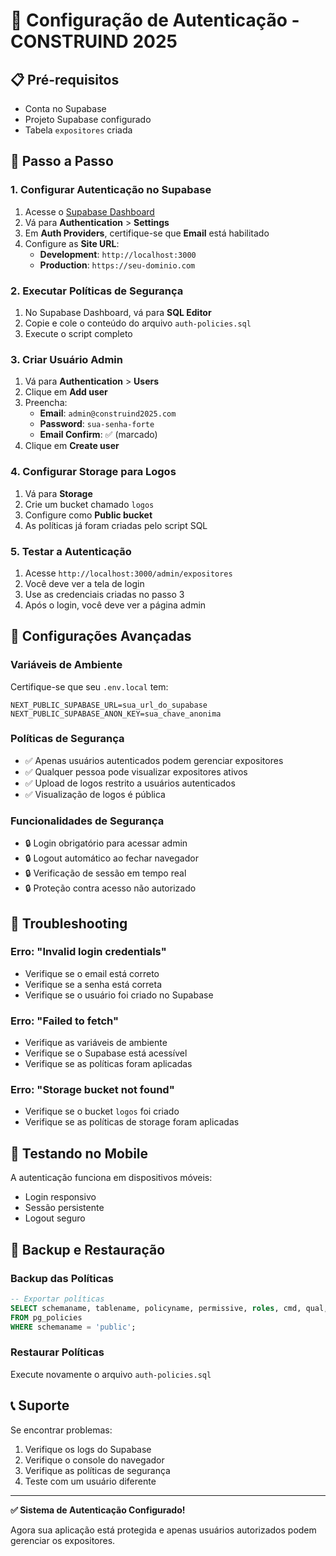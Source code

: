 # 🔐 Configuração de Autenticação - CONSTRUIND 2025

## 📋 Pré-requisitos
- Conta no Supabase
- Projeto Supabase configurado
- Tabela `expositores` criada

## 🚀 Passo a Passo

### 1. **Configurar Autenticação no Supabase**

1. Acesse o [Supabase Dashboard](https://app.supabase.com)
2. Vá para **Authentication** > **Settings**
3. Em **Auth Providers**, certifique-se que **Email** está habilitado
4. Configure as **Site URL**:
   - **Development**: `http://localhost:3000`
   - **Production**: `https://seu-dominio.com`

### 2. **Executar Políticas de Segurança**

1. No Supabase Dashboard, vá para **SQL Editor**
2. Copie e cole o conteúdo do arquivo `auth-policies.sql`
3. Execute o script completo

### 3. **Criar Usuário Admin**

1. Vá para **Authentication** > **Users**
2. Clique em **Add user**
3. Preencha:
   - **Email**: `admin@construind2025.com`
   - **Password**: `sua-senha-forte`
   - **Email Confirm**: ✅ (marcado)
4. Clique em **Create user**

### 4. **Configurar Storage para Logos**

1. Vá para **Storage**
2. Crie um bucket chamado `logos`
3. Configure como **Public bucket**
4. As políticas já foram criadas pelo script SQL

### 5. **Testar a Autenticação**

1. Acesse `http://localhost:3000/admin/expositores`
2. Você deve ver a tela de login
3. Use as credenciais criadas no passo 3
4. Após o login, você deve ver a página admin

## 🔧 Configurações Avançadas

### **Variáveis de Ambiente**
Certifique-se que seu `.env.local` tem:
```env
NEXT_PUBLIC_SUPABASE_URL=sua_url_do_supabase
NEXT_PUBLIC_SUPABASE_ANON_KEY=sua_chave_anonima
```

### **Políticas de Segurança**
- ✅ Apenas usuários autenticados podem gerenciar expositores
- ✅ Qualquer pessoa pode visualizar expositores ativos
- ✅ Upload de logos restrito a usuários autenticados
- ✅ Visualização de logos é pública

### **Funcionalidades de Segurança**
- 🔒 Login obrigatório para acessar admin
- 🔒 Logout automático ao fechar navegador
- 🔒 Verificação de sessão em tempo real
- 🔒 Proteção contra acesso não autorizado

## 🚨 Troubleshooting

### **Erro: "Invalid login credentials"**
- Verifique se o email está correto
- Verifique se a senha está correta
- Verifique se o usuário foi criado no Supabase

### **Erro: "Failed to fetch"**
- Verifique as variáveis de ambiente
- Verifique se o Supabase está acessível
- Verifique se as políticas foram aplicadas

### **Erro: "Storage bucket not found"**
- Verifique se o bucket `logos` foi criado
- Verifique se as políticas de storage foram aplicadas

## 📱 Testando no Mobile

A autenticação funciona em dispositivos móveis:
- Login responsivo
- Sessão persistente
- Logout seguro

## 🔄 Backup e Restauração

### **Backup das Políticas**
```sql
-- Exportar políticas
SELECT schemaname, tablename, policyname, permissive, roles, cmd, qual, with_check
FROM pg_policies 
WHERE schemaname = 'public';
```

### **Restaurar Políticas**
Execute novamente o arquivo `auth-policies.sql`

## 📞 Suporte

Se encontrar problemas:
1. Verifique os logs do Supabase
2. Verifique o console do navegador
3. Verifique as políticas de segurança
4. Teste com um usuário diferente

---

**✅ Sistema de Autenticação Configurado!**

Agora sua aplicação está protegida e apenas usuários autorizados podem gerenciar os expositores.

